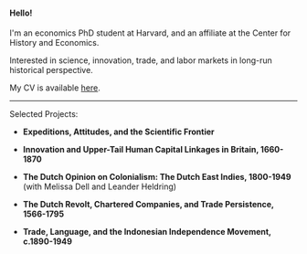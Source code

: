 #### Hello! 
I'm an economics PhD student at Harvard, and an affiliate at the Center for History and Economics.

Interested in science, innovation, trade, and labor markets in long-run historical perspective.

My CV is available [here](https://matthewleechen.github.io/cv/MLC_CV_25_Oct_2023.pdf).

--------

Selected Projects: 

- **Expeditions, Attitudes, and the Scientific Frontier**

- **Innovation and Upper-Tail Human Capital Linkages in Britain, 1660-1870**

- **The Dutch Opinion on Colonialism: The Dutch East Indies, 1800-1949** (with Melissa Dell and Leander Heldring)

- **The Dutch Revolt, Chartered Companies, and Trade Persistence, 1566-1795**

- **Trade, Language, and the Indonesian Independence Movement, c.1890-1949**
